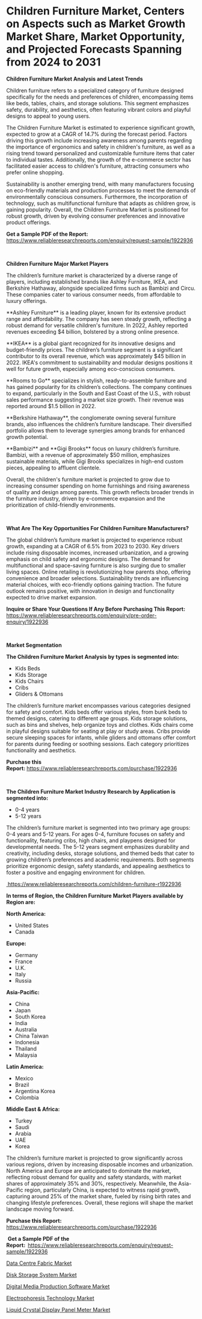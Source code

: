 <p><h1>Children Furniture Market, Centers on Aspects such as Market Growth Market Share, Market Opportunity, and Projected Forecasts Spanning from 2024 to 2031</h1></p><p><strong>Children Furniture Market Analysis and Latest Trends</strong></p>
<p><p>Children furniture refers to a specialized category of furniture designed specifically for the needs and preferences of children, encompassing items like beds, tables, chairs, and storage solutions. This segment emphasizes safety, durability, and aesthetics, often featuring vibrant colors and playful designs to appeal to young users.</p><p>The Children Furniture Market is estimated to experience significant growth, expected to grow at a CAGR of 14.7% during the forecast period. Factors driving this growth include increasing awareness among parents regarding the importance of ergonomics and safety in children's furniture, as well as a rising trend toward personalized and customizable furniture items that cater to individual tastes. Additionally, the growth of the e-commerce sector has facilitated easier access to children's furniture, attracting consumers who prefer online shopping.</p><p>Sustainability is another emerging trend, with many manufacturers focusing on eco-friendly materials and production processes to meet the demands of environmentally conscious consumers. Furthermore, the incorporation of technology, such as multifunctional furniture that adapts as children grow, is gaining popularity. Overall, the Children Furniture Market is positioned for robust growth, driven by evolving consumer preferences and innovative product offerings.</p></p>
<p><strong>Get a Sample PDF of the Report:&nbsp;</strong> <a href="https://www.reliableresearchreports.com/enquiry/request-sample/1922936?utm_campaign=1676&utm_medium=2&utm_source=Github&utm_content=ia&utm_term=24102024&utm_id=children-furniture">https://www.reliableresearchreports.com/enquiry/request-sample/1922936</a></p>
<p>&nbsp;</p>
<p><strong>Children Furniture Major Market Players</strong></p>
<p><p>The children’s furniture market is characterized by a diverse range of players, including established brands like Ashley Furniture, IKEA, and Berkshire Hathaway, alongside specialized firms such as Bambizi and Circu. These companies cater to various consumer needs, from affordable to luxury offerings.</p><p>**Ashley Furniture** is a leading player, known for its extensive product range and affordability. The company has seen steady growth, reflecting a robust demand for versatile children's furniture. In 2022, Ashley reported revenues exceeding $4 billion, bolstered by a strong online presence.</p><p>**IKEA** is a global giant recognized for its innovative designs and budget-friendly prices. The children’s furniture segment is a significant contributor to its overall revenue, which was approximately $45 billion in 2022. IKEA's commitment to sustainability and modular designs positions it well for future growth, especially among eco-conscious consumers.</p><p>**Rooms to Go** specializes in stylish, ready-to-assemble furniture and has gained popularity for its children’s collections. The company continues to expand, particularly in the South and East Coast of the U.S., with robust sales performance suggesting a market size growth. Their revenue was reported around $1.5 billion in 2022.</p><p>**Berkshire Hathaway**, the conglomerate owning several furniture brands, also influences the children’s furniture landscape. Their diversified portfolio allows them to leverage synergies among brands for enhanced growth potential.</p><p>**Bambizi** and **Gigi Brooks** focus on luxury children’s furniture. Bambizi, with a revenue of approximately $50 million, emphasizes sustainable materials, while Gigi Brooks specializes in high-end custom pieces, appealing to affluent clientele.</p><p>Overall, the children's furniture market is projected to grow due to increasing consumer spending on home furnishings and rising awareness of quality and design among parents. This growth reflects broader trends in the furniture industry, driven by e-commerce expansion and the prioritization of child-friendly environments.</p></p>
<p>&nbsp;</p>
<p><strong>What Are The Key Opportunities For Children Furniture Manufacturers?</strong></p>
<p><p>The global children’s furniture market is projected to experience robust growth, expanding at a CAGR of 6.5% from 2023 to 2030. Key drivers include rising disposable incomes, increased urbanization, and a growing emphasis on child safety and ergonomic designs. The demand for multifunctional and space-saving furniture is also surging due to smaller living spaces. Online retailing is revolutionizing how parents shop, offering convenience and broader selections. Sustainability trends are influencing material choices, with eco-friendly options gaining traction. The future outlook remains positive, with innovation in design and functionality expected to drive market expansion.</p></p>
<p><strong>Inquire or Share Your Questions If Any Before Purchasing This Report:</strong> <a href="https://www.reliableresearchreports.com/enquiry/pre-order-enquiry/1922936?utm_campaign=1676&utm_medium=2&utm_source=Github&utm_content=ia&utm_term=24102024&utm_id=children-furniture">https://www.reliableresearchreports.com/enquiry/pre-order-enquiry/1922936</a></p>
<p>&nbsp;</p>
<p><strong>Market Segmentation</strong></p>
<p><strong>The Children Furniture Market Analysis by types is segmented into:</strong></p>
<p><ul><li>Kids Beds</li><li>Kids Storage</li><li>Kids Chairs</li><li>Cribs</li><li>Gliders & Ottomans</li></ul></p>
<p><p>The children’s furniture market encompasses various categories designed for safety and comfort. Kids beds offer various styles, from bunk beds to themed designs, catering to different age groups. Kids storage solutions, such as bins and shelves, help organize toys and clothes. Kids chairs come in playful designs suitable for seating at play or study areas. Cribs provide secure sleeping spaces for infants, while gliders and ottomans offer comfort for parents during feeding or soothing sessions. Each category prioritizes functionality and aesthetics.</p></p>
<p><strong>Purchase this Report:&nbsp;</strong><a href="https://www.reliableresearchreports.com/purchase/1922936?utm_campaign=1676&utm_medium=2&utm_source=Github&utm_content=ia&utm_term=24102024&utm_id=children-furniture">https://www.reliableresearchreports.com/purchase/1922936</a></p>
<p>&nbsp;</p>
<p><strong>The Children Furniture Market Industry Research by Application is segmented into:</strong></p>
<p><ul><li>0-4 years</li><li>5-12 years</li></ul></p>
<p><p>The children’s furniture market is segmented into two primary age groups: 0-4 years and 5-12 years. For ages 0-4, furniture focuses on safety and functionality, featuring cribs, high chairs, and playpens designed for developmental needs. The 5-12 years segment emphasizes durability and creativity, including desks, storage solutions, and themed beds that cater to growing children’s preferences and academic requirements. Both segments prioritize ergonomic design, safety standards, and appealing aesthetics to foster a positive and engaging environment for children.</p></p>
<p><a href="https://www.reliableresearchreports.com/children-furniture-r1922936?utm_campaign=1676&utm_medium=2&utm_source=Github&utm_content=ia&utm_term=24102024&utm_id=children-furniture">&nbsp;https://www.reliableresearchreports.com/children-furniture-r1922936</a></p>
<p><strong>In terms of Region, the Children Furniture Market Players available by Region are:</strong></p>
<p>
    <p> <strong> North America: </strong>
        <ul>
            <li>United States</li>
            <li>Canada</li>
        </ul>
        </p> 
    <p> <strong> Europe: </strong>
        <ul>
            <li>Germany</li>
            <li>France</li>
            <li>U.K.</li>
            <li>Italy</li>
            <li>Russia</li>
        </ul>
        </p> 
    <p> <strong> Asia-Pacific: </strong>
        <ul>
            <li>China</li>
            <li>Japan</li>
            <li>South Korea</li>
            <li>India</li>
            <li>Australia</li>
            <li>China Taiwan</li>
            <li>Indonesia</li>
            <li>Thailand</li>
            <li>Malaysia</li>
        </ul>
        </p> 
    <p> <strong> Latin America: </strong>
        <ul>
            <li>Mexico</li>
            <li>Brazil</li>
            <li>Argentina Korea</li>
            <li>Colombia</li>
        </ul>
        </p> 
    <p> <strong> Middle East & Africa: </strong>
        <ul>
            <li>Turkey</li>
            <li>Saudi</li>
            <li>Arabia</li>
            <li>UAE</li>
            <li>Korea</li>
        </ul>
    </p>
    </p>
<p><p>The children’s furniture market is projected to grow significantly across various regions, driven by increasing disposable incomes and urbanization. North America and Europe are anticipated to dominate the market, reflecting robust demand for quality and safety standards, with market shares of approximately 35% and 30%, respectively. Meanwhile, the Asia-Pacific region, particularly China, is expected to witness rapid growth, capturing around 25% of the market share, fueled by rising birth rates and changing lifestyle preferences. Overall, these regions will shape the market landscape moving forward.</p></p>
<p><strong>Purchase this Report: </strong><a href="https://www.reliableresearchreports.com/purchase/1922936?utm_campaign=1676&utm_medium=2&utm_source=Github&utm_content=ia&utm_term=24102024&utm_id=children-furniture">https://www.reliableresearchreports.com/purchase/1922936</a></p>
<p>&nbsp;<strong>Get a Sample PDF of the Report:&nbsp;&nbsp;</strong><a href="https://www.reliableresearchreports.com/enquiry/request-sample/1922936?utm_campaign=1676&utm_medium=2&utm_source=Github&utm_content=ia&utm_term=24102024&utm_id=children-furniture">https://www.reliableresearchreports.com/enquiry/request-sample/1922936</a></p>
<p><strong></strong></p>
<p><p><a href="https://www.linkedin.com/pulse/data-centre-fabric-market-consolidation-impact-structure-2024-2031-cw26f?utm_campaign=1676&utm_medium=2&utm_source=Github&utm_content=ia&utm_term=24102024&utm_id=children-furniture">Data Centre Fabric Market</a></p><p><a href="https://www.linkedin.com/pulse/disk-storage-system-market2024-2031-industry-insights-investment-jycpf?utm_campaign=1676&utm_medium=2&utm_source=Github&utm_content=ia&utm_term=24102024&utm_id=children-furniture">Disk Storage System Market</a></p><p><a href="https://www.linkedin.com/pulse/digital-media-production-software-market-refracting-trends-7aamf?utm_campaign=1676&utm_medium=2&utm_source=Github&utm_content=ia&utm_term=24102024&utm_id=children-furniture">Digital Media Production Software Market</a></p><p><a href="https://www.linkedin.com/pulse/emerging-technologies-reshaping-electrophoresis-technology-9bxef?utm_campaign=1676&utm_medium=2&utm_source=Github&utm_content=ia&utm_term=24102024&utm_id=children-furniture">Electrophoresis Technology Market</a></p><p><a href="https://github.com/MatthewHernandez403/Market-Research-Report-List-1/blob/main/liquid-crystal-display-panel-meter-market.md?utm_campaign=1676&utm_medium=2&utm_source=Github&utm_content=ia&utm_term=24102024&utm_id=children-furniture">Liquid Crystal Display Panel Meter Market</a></p></p>